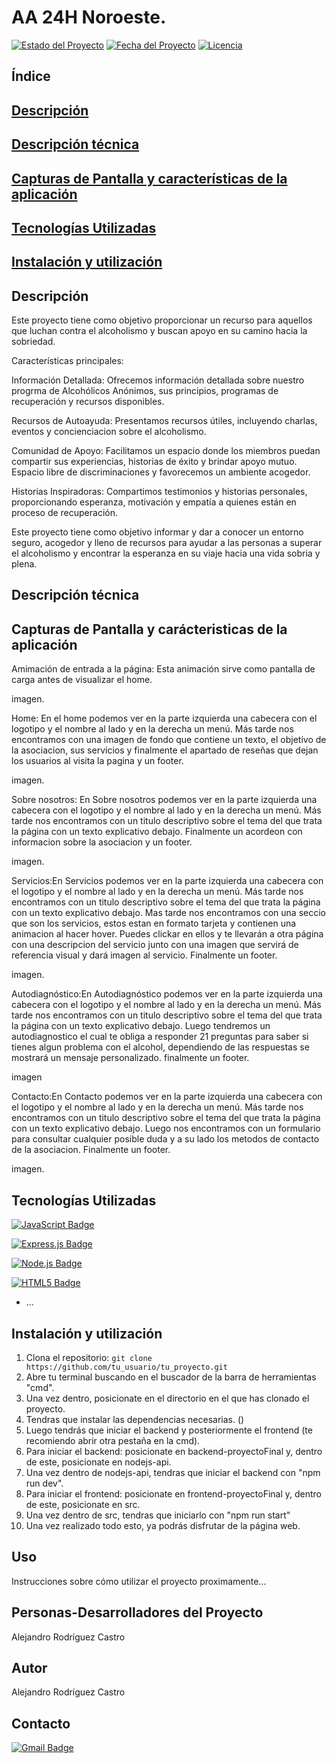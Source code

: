# AA 24H Noroeste.


[![Estado del Proyecto](https://img.shields.io/badge/Estado-En%20Desarrollo-yellow)](https://github.com/AlejandroRC-Github/Proyecto_Final)
[![Fecha del Proyecto](https://img.shields.io/badge/Fecha-Proyecto%20Inicio%3A%20May%202022-blueviolet)](https://tu_proyecto.com)
[![Licencia](https://img.shields.io/badge/Licencia-MIT-blue.svg)](https://opensource.org/licenses/MIT)

## Índice

## [Descripción](#descripción-1)

## [Descripción técnica](#descripción-técnica-1)

## [Capturas de Pantalla y características de la aplicación](#capturas-de-pantalla-y-carácteristicas-de-la-aplicación)

## [Tecnologías Utilizadas](#tecnologías-utilizadas-1)

## [Instalación  y utilización](#instalación-y-utilización)

## Descripción

Este proyecto tiene como objetivo proporcionar un recurso para aquellos que luchan contra el alcoholismo y buscan apoyo en su camino hacia la sobriedad.

Características principales:

Información Detallada: Ofrecemos información detallada sobre nuestro progrma de Alcohólicos Anónimos, sus principios, programas de recuperación y recursos disponibles.

Recursos de Autoayuda: Presentamos recursos útiles, incluyendo charlas, eventos y concienciacion sobre el alcoholismo.

Comunidad de Apoyo: Facilitamos un espacio donde los miembros puedan compartir sus experiencias, historias de éxito y brindar apoyo mutuo. Espacio libre de discriminaciones y favorecemos un ambiente acogedor.

Historias Inspiradoras: Compartimos testimonios y historias personales, proporcionando esperanza, motivación y empatía a quienes están en proceso de recuperación.

Este proyecto tiene como objetivo informar y dar a conocer un entorno seguro, acogedor y lleno de recursos para ayudar a las personas a superar el alcoholismo y encontrar la esperanza en su viaje hacia una vida sobria y plena.

## Descripción técnica

## Capturas de Pantalla y carácteristicas de la aplicación

Amimación de entrada a la página: Esta animación sirve como pantalla de carga antes de visualizar el home.

imagen.

Home: En el home podemos ver en la parte izquierda una cabecera con el logotipo y el nombre al lado y en la derecha un menú. Más tarde nos encontramos con una imagen de fondo que contiene un texto, el objetivo de la asociacion, sus servicios y finalmente el apartado de reseñas que dejan los usuarios al visita la pagina y un footer.

imagen.

Sobre nosotros: En Sobre nosotros podemos ver en la parte izquierda una cabecera con el logotipo y el nombre al lado y en la derecha un menú. Más tarde nos encontramos con un titulo descriptivo sobre el tema del que trata la página con un texto explicativo debajo. Finalmente un acordeon con informacion sobre la asociacion y un footer.

imagen.

Servicios:En Servicios podemos ver en la parte izquierda una cabecera con el logotipo y el nombre al lado y en la derecha un menú. Más tarde nos encontramos con un titulo descriptivo sobre el tema del que trata la página con un texto explicativo debajo. Mas tarde nos encontramos con una seccio que son los servicios, estos estan en formato tarjeta y contienen una animacion al hacer hover. Puedes clickar en ellos y te llevarán a otra página con una descripcion del servicio junto con una imagen que servirá de referencia visual y dará imagen al servicio. Finalmente un footer.

imagen.

Autodiagnóstico:En Autodiagnóstico podemos ver en la parte izquierda una cabecera con el logotipo y el nombre al lado y en la derecha un menú. Más tarde nos encontramos con un titulo descriptivo sobre el tema del que trata la página con un texto explicativo debajo. Luego tendremos un autodiagnostico el cual te obliga a responder 21 preguntas para saber si tienes algun problema con el alcohol, dependiendo de las respuestas se mostrará un mensaje personalizado. finalmente un footer.

imagen

Contacto:En Contacto podemos ver en la parte izquierda una cabecera con el logotipo y el nombre al lado y en la derecha un menú. Más tarde nos encontramos con un titulo descriptivo sobre el tema del que trata la página con un texto explicativo debajo. Luego nos encontramos con un formulario para consultar cualquier posible duda y a su lado los metodos de contacto de la asociacion. Finalmente un footer.

imagen.

## Tecnologías Utilizadas

[![JavaScript Badge](https://img.shields.io/badge/JavaScript-323330?style=for-the-badge&logo=javascript&logoColor=F7DF1E)](https://developer.mozilla.org/es/docs/Web/JavaScript)

[![Express.js Badge](https://img.shields.io/badge/Express.js-404D59?style=for-the-badge)](https://expressjs.com/)

[![Node.js Badge](https://img.shields.io/badge/Node.js-43853D?style=for-the-badge&logo=node.js&logoColor=white)](https://nodejs.org/)

[![HTML5 Badge](https://img.shields.io/badge/HTML5-E34F26?style=for-the-badge&logo=html5&logoColor=white)](https://developer.mozilla.org/es/docs/Web/HTML)

- ...

## Instalación y utilización
1. Clona el repositorio: `git clone https://github.com/tu_usuario/tu_proyecto.git`
2. Abre tu terminal buscando en el buscador de la barra de herramientas "cmd".
3. Una vez dentro, posicionate en el directorio en el que has clonado el proyecto.
4. Tendras que instalar las dependencias necesarias. ()
5. Luego tendrás que iniciar el backend y posteriormente el frontend (te recomiendo abrir otra pestaña en la cmd).
6. Para iniciar el backend: posicionate en backend-proyectoFinal y, dentro de este, posicionate en nodejs-api.
7. Una vez dentro de nodejs-api, tendras que iniciar el backend con "npm run dev".
8. Para iniciar el frontend: posicionate en frontend-proyectoFinal y, dentro de este, posicionate en src.
9. Una vez dentro de src, tendras que iniciarlo con "npm run start"
10. Una vez realizado todo esto, ya podrás disfrutar de la página web.

## Uso
Instrucciones sobre cómo utilizar el proyecto proximamente...

## Personas-Desarrolladores del Proyecto
Alejandro Rodríguez Castro

## Autor
Alejandro Rodríguez Castro

## Contacto
[![Gmail Badge](https://img.shields.io/badge/Gmail-D14836?style=for-the-badge&logo=gmail&logoColor=white)](mailto:Alejandro.rguez.castro@gmail.com)

